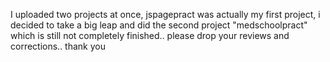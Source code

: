 I uploaded two projects at once, jspagepract was actually my first project, i decided to take a big leap and did the second project "medschoolpract" which is still not completely finished.. please drop your reviews and corrections.. thank you